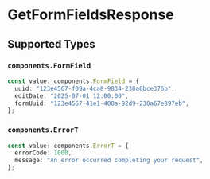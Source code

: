 # GetFormFieldsResponse


## Supported Types

### `components.FormField`

```typescript
const value: components.FormField = {
  uuid: "123e4567-f09a-4ca8-9834-230a6bce376b",
  editDate: "2025-07-01 12:00:00",
  formUuid: "123e4567-41e1-408a-92d9-230a67e897eb",
};
```

### `components.ErrorT`

```typescript
const value: components.ErrorT = {
  errorCode: 1000,
  message: "An error occurred completing your request",
};
```

